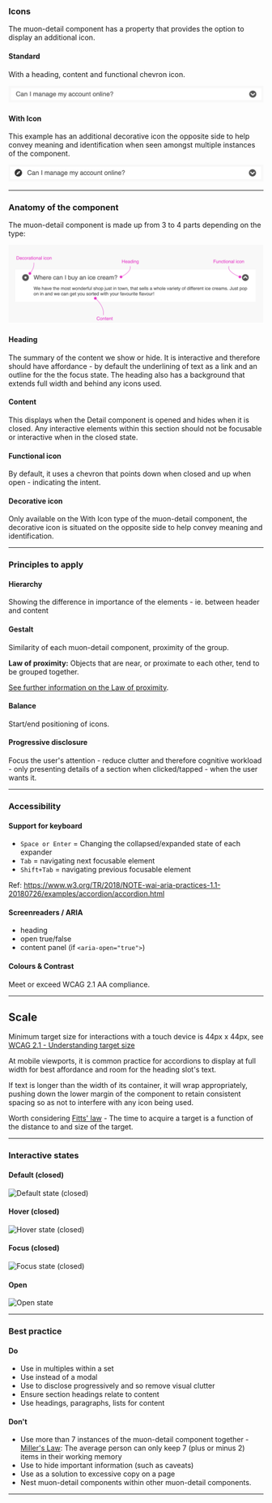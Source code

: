 ### Icons

The muon-detail component has a property that provides the option to display an additional icon.

#### Standard

With a heading, content and functional chevron icon.

![Type: Standard](../component-guidance/images/detail/detail-standard.png)

#### With Icon

This example has an additional decorative icon the opposite side to help convey meaning and identification when seen amongst multiple instances of the component.

![Type: With Icon](../component-guidance/images/detail/detail-with-icon.png)

---

### Anatomy of the component

The muon-detail component is made up from 3 to 4 parts depending on the type:

![Anatomy of the component](../component-guidance/images/detail/detail-anatomy.png)

#### Heading

The summary of the content we show or hide. It is interactive and therefore should have affordance - by default the underlining of text as a link and an outline for the the focus state. The heading also has a background that extends full width and behind any icons used.

#### Content

This displays when the Detail component is opened and hides when it is closed. Any interactive elements within this section should not be focusable or interactive when in the closed state.

#### Functional icon

By default, it uses a chevron that points down when closed and up when open - indicating the intent.

#### Decorative icon

Only available on the With Icon type of the muon-detail component, the decorative icon is situated on the opposite side to help convey meaning and identification.

---

### Principles to apply

#### Hierarchy

Showing the difference in importance of the elements - ie. between header and content

#### Gestalt

Similarity of each muon-detail component, proximity of the group.

**Law of proximity:**
Objects that are near, or proximate to each other, tend to be grouped together.

[See further information on the Law of proximity](https://lawsofux.com/law-of-proximity/).

#### Balance

Start/end positioning of icons.

#### Progressive disclosure

Focus the user's attention - reduce clutter and therefore cognitive workload - only presenting details of a section when clicked/tapped - when the user wants it.

---

### Accessibility

#### Support for keyboard

- ```Space or Enter``` = Changing the collapsed/expanded state of each expander
- ```Tab``` = navigating next focusable element
- ```Shift+Tab``` = navigating previous focusable element

Ref: <https://www.w3.org/TR/2018/NOTE-wai-aria-practices-1.1-20180726/examples/accordion/accordion.html>

#### Screenreaders / ARIA

- heading
- open true/false
- content panel (if ```<aria-open="true">```)

#### Colours & Contrast

Meet or exceed WCAG 2.1 AA compliance.

---

## Scale

Minimum target size for interactions with a touch device is 44px x 44px, see [WCAG 2.1 - Understanding target size](https://www.w3.org/WAI/WCAG21/Understanding/target-size.html)

At mobile viewports, it is common practice for accordions to display at full width for best affordance and room for the heading slot's text.

If text is longer than the width of its container, it will wrap appropriately, pushing down the lower margin of the component to retain consistent spacing so as not to interfere with any icon being used.

Worth considering [Fitts' law](https://lawsofux.com/fittss-law/) - The time to acquire a target is a function of the distance to and size of the target.

---

### Interactive states

#### Default (closed)

![Default state (closed)](https://user-images.githubusercontent.com/78355810/177354446-9b9222d2-44ee-456f-815d-227a018da15f.png)

#### Hover (closed)

![Hover state (closed)](https://user-images.githubusercontent.com/78355810/177354504-9870c713-ae4e-4717-8f07-720c1abc206b.png)

#### Focus (closed)

![Focus state (closed)](https://user-images.githubusercontent.com/78355810/177354794-6d72f3ec-038f-492b-bd02-a858e4b6d79f.png)

#### Open

![Open state](https://user-images.githubusercontent.com/78355810/177354844-02fa1df8-90a9-4f5f-ba15-f61daef2cbed.png)

---

### Best practice

#### Do

- Use in multiples within a set
- Use instead of a modal
- Use to disclose progressively and so remove visual clutter
- Ensure section headings relate to content
- Use headings, paragraphs, lists for content

#### Don't

- Use more than 7 instances of the muon-detail component together - [Miller's Law](https://lawsofux.com/millers-law/): The average person can only keep 7 (plus or minus 2) items in their working memory
- Use to hide important information (such as caveats)
- Use as a solution to excessive copy on a page
- Nest muon-detail components within other muon-detail components.

---
